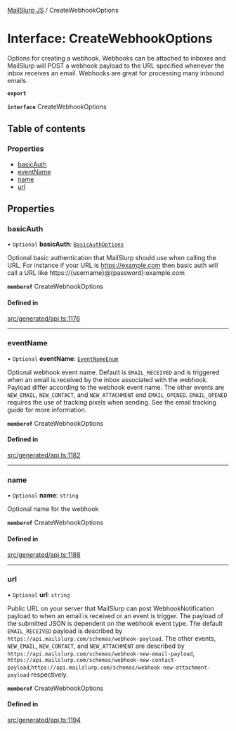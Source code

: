 [MailSlurp JS](../README.md) / CreateWebhookOptions

# Interface: CreateWebhookOptions

Options for creating a webhook. Webhooks can be attached to inboxes and MailSlurp will POST a webhook payload to the URL specified whenever the inbox receives an email. Webhooks are great for processing many inbound emails.

**`export`**

**`interface`** CreateWebhookOptions

## Table of contents

### Properties

- [basicAuth](CreateWebhookOptions.md#basicauth)
- [eventName](CreateWebhookOptions.md#eventname)
- [name](CreateWebhookOptions.md#name)
- [url](CreateWebhookOptions.md#url)

## Properties

### basicAuth

• `Optional` **basicAuth**: [`BasicAuthOptions`](BasicAuthOptions.md)

Optional basic authentication that MailSlurp should use when calling the URL. For instance if your URL is https://example.com then basic auth will call a URL like https://{username}@{password}:example.com

**`memberof`** CreateWebhookOptions

#### Defined in

[src/generated/api.ts:1176](https://github.com/mailslurp/mailslurp-client/blob/8c02983/src/generated/api.ts#L1176)

___

### eventName

• `Optional` **eventName**: [`EventNameEnum`](../enums/CreateWebhookOptions.EventNameEnum.md)

Optional webhook event name. Default is `EMAIL_RECEIVED` and is triggered when an email is received by the inbox associated with the webhook. Payload differ according to the webhook event name. The other events are `NEW_EMAIL`, `NEW_CONTACT`, and `NEW_ATTACHMENT` and `EMAIL_OPENED`. `EMAIL_OPENED` requires the use of tracking pixels when sending. See the email tracking guide for more information.

**`memberof`** CreateWebhookOptions

#### Defined in

[src/generated/api.ts:1182](https://github.com/mailslurp/mailslurp-client/blob/8c02983/src/generated/api.ts#L1182)

___

### name

• `Optional` **name**: `string`

Optional name for the webhook

**`memberof`** CreateWebhookOptions

#### Defined in

[src/generated/api.ts:1188](https://github.com/mailslurp/mailslurp-client/blob/8c02983/src/generated/api.ts#L1188)

___

### url

• `Optional` **url**: `string`

Public URL on your server that MailSlurp can post WebhookNotification payload to when an email is received or an event is trigger. The payload of the submitted JSON is dependent on the webhook event type. The default `EMAIL_RECEIVED` payload is described by `https://api.mailslurp.com/schemas/webhook-payload`. The other events, `NEW_EMAIL`, `NEW_CONTACT`, and `NEW_ATTACHMENT` are described by `https://api.mailslurp.com/schemas/webhook-new-email-payload`, `https://api.mailslurp.com/schemas/webhook-new-contact-payload`,`https://api.mailslurp.com/schemas/webhook-new-attachment-payload` respectively.

**`memberof`** CreateWebhookOptions

#### Defined in

[src/generated/api.ts:1194](https://github.com/mailslurp/mailslurp-client/blob/8c02983/src/generated/api.ts#L1194)
